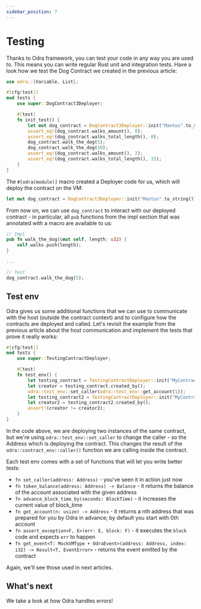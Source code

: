 ```yaml
---
sidebar_position: 7
---
```


# Testing
Thanks to Odra framework, you can test your code in any way you are used to. This means you can write
regular Rust unit and integration tests. Have a look how we test the Dog Contract we created in the
previous article:

```rust title="examples/src/docs/list.rs"
use odra::{Variable, List};

#[cfg(test)]
mod tests {
    use super::DogContract3Deployer;

    #[test]
    fn init_test() {
        let mut dog_contract = DogContract3Deployer::init("Mantus".to_string());
        assert_eq!(dog_contract.walks_amount(), 0);
        assert_eq!(dog_contract.walks_total_length(), 0);
        dog_contract.walk_the_dog(5);
        dog_contract.walk_the_dog(10);
        assert_eq!(dog_contract.walks_amount(), 2);
        assert_eq!(dog_contract.walks_total_length(), 15);
    }
}
```

The `#[odra(module)]` macro created a Deployer code for us, which will deploy the contract on the
VM:

```rust title="examples/src/docs/list.rs"
let mut dog_contract = DogContract3Deployer::init("Mantus".to_string());
```

From now on, we can use `dog_contract` to interact with our deployed contract - in particular, all
`pub` functions from the impl section that was annotated with a macro are available to us:

```rust title="examples/src/docs/list.rs"
// Impl
pub fn walk_the_dog(&mut self, length: u32) {
    self.walks.push(length);
}

...

// Test
dog_contract.walk_the_dog(5);
```

## Test env

Odra gives us some additional functions that we can use to communicate with the host (outside the contract context)
and to configure how the contracts are deployed and called. Let's revisit the example from the previous
article about the host communication and implement the tests that prove it really works:

```rust title="examples/src/docs/testing.rs"
#[cfg(test)]
mod tests {
    use super::TestingContractDeployer;

    #[test]
    fn test_env() {
        let testing_contract = TestingContractDeployer::init("MyContract".to_string());
        let creator = testing_contract.created_by();
        odra::test_env::set_caller(odra::test_env::get_account(1));
        let testing_contract2 = TestingContractDeployer::init("MyContract2".to_string());
        let creator2 = testing_contract2.created_by();
        assert!(creator != creator2);
    }
}
```

In the code above, we are deploying two instances of the same contract, but we're using `odra::test_env::set_caller`
to change the caller - so the Address which is deploying the contract. This changes the result of the `odra::contract_env::caller()`
function we are calling inside the contract.

Each test env comes with a set of functions that will let you write better tests:

- `fn set_caller(address: Address)` - you've seen it in action just now
- `fn token_balance(address: Address) -> Balance` - it returns the balance of the account associated with the given address
- `fn advance_block_time_by(seconds: BlockTime)` - it increases the current value of block_time
- `fn get_account(n: usize) -> Address` - it returns a nth address that was prepared for you by Odra in advance;
by default you start with 0th account 
- `fn assert_exception<F, E>(err: E, block: F)` - it executes the `block` code and expects `err` to happen
- `fn get_event<T: MockVMType + OdraEvent>(address: Address, index: i32) -> Result<T, EventError>` - returns
the event emitted by the contract

Again, we'll see those used in next articles.

## What's next
We take a look at how Odra handles errors!